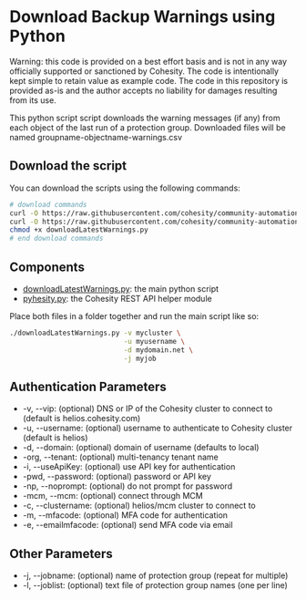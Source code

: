 # Download Backup Warnings using Python

Warning: this code is provided on a best effort basis and is not in any way officially supported or sanctioned by Cohesity. The code is intentionally kept simple to retain value as example code. The code in this repository is provided as-is and the author accepts no liability for damages resulting from its use.

This python script script downloads the warning messages (if any) from each object of the last run of a protection group. Downloaded files will be named groupname-objectname-warnings.csv

## Download the script

You can download the scripts using the following commands:

```bash
# download commands
curl -O https://raw.githubusercontent.com/cohesity/community-automation-samples/main/python/downloadLatestWarnings/downloadLatestWarnings.py
curl -O https://raw.githubusercontent.com/cohesity/community-automation-samples/main/python/pyhesity.py
chmod +x downloadLatestWarnings.py
# end download commands
```

## Components

* [downloadLatestWarnings.py](https://raw.githubusercontent.com/cohesity/community-automation-samples/main/python/downloadLatestWarnings/downloadLatestWarnings.py): the main python script
* [pyhesity.py](https://raw.githubusercontent.com/cohesity/community-automation-samples/main/python/pyhesity/pyhesity.py): the Cohesity REST API helper module

Place both files in a folder together and run the main script like so:

```bash
./downloadLatestWarnings.py -v mycluster \
                            -u myusername \
                            -d mydomain.net \
                            -j myjob
```

## Authentication Parameters

* -v, --vip: (optional) DNS or IP of the Cohesity cluster to connect to (default is helios.cohesity.com)
* -u, --username: (optional) username to authenticate to Cohesity cluster (default is helios)
* -d, --domain: (optional) domain of username (defaults to local)
* -org, --tenant: (optional) multi-tenancy tenant name
* -i, --useApiKey: (optional) use API key for authentication
* -pwd, --password: (optional) password or API key
* -np, --noprompt: (optional) do not prompt for password
* -mcm, --mcm: (optional) connect through MCM
* -c, --clustername: (optional) helios/mcm cluster to connect to
* -m, --mfacode: (optional) MFA code for authentication
* -e, --emailmfacode: (optional) send MFA code via email

## Other Parameters

* -j, --jobname: (optional) name of protection group (repeat for multiple)
* -l, --joblist: (optional) text file of protection group names (one per line)
